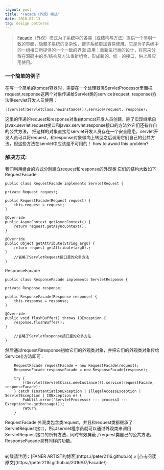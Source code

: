 ```yaml
---
layout: post
title: "Facade（外观）模式"
date: 2016-07-13   
tag: design patterns 
---
```


>[Facade](http://baike.baidu.com/subview/2960561/2960561.htm)（外观）模式为子系统中的各类（或结构与方法）提供一个简明一致的界面，隐藏子系统的复杂性，使子系统更加容易使用。它是为子系统中的一组接口所提供的一个一致的界面
应用：重新进行类的设计，将原来分散在源码中的类/结构及方法重新组合，形成新的、统一的接口，供上层应用使用。  

### 一个简单的例子
在写一个简单的tomcat容器时，需要在一个处理器类ServletProcessor里面把request,response这两个对象传递给Servlet类的service(request, response)方法供servlet开发人员使用：

    ((Servlet)ServletClass.newInstance()).service(request, response);

这里的传递的request和response对象由tomcat开发人员创建，除了实现继承自javax.sevrlet.request接口和javax.servlet.response接口的方法外它们还有各自的公共方法，
把这样的对象直接给servlet开发人员存在一个安全隐患，servlet开发人员可以将request，和response对象做向上转型之后调用它们自己的公共方法，但这些方法在servlet中应该是不可用的！ how to awoid this problem?
  

### 解决方式:
我们利用组合的方式分别建立request和response的外观类
它们的结构大致如下
RequestFacade

    public class RequestFacade implements ServletRequest {
	
	private Request request;
	
	public RequestFacade(Request request) {
		this.request = request;
	}

	@Override
	public AsyncContext getAsyncContext() {
		return request.getAsyncContext();
	}

	@Override
	public Object getAttribute(String arg0) {		
		return request getAttribute(arg0).;
	}
        //省略了ServletRequest接口里的众多方法
    }

ResponseFacade



    public class ResponseFacade implements ServletResponse {
	
	private Response response;
	
	public ResponseFacade(Response response) {
		this.response = response;
	}

	@Override
	public void flushBuffer() throws IOException {
		response.flushBuffer();
	}
        
        //省略了ServletResponse接口里的众多方法
    }

然后通过request和response初始它们的外观类对象，并把它们的外观类对象传给Service()方法即可：

		RequestFacade requestFacade = new RequestFacade(request);
		ResponseFacade responseFacade = new ResponseFacade(response);
		
		try {
			((Servlet)ServletClass.newInstance()).service(requestFacade, responseFacade);
		} catch (InstantiationException | IllegalAccessException | ServletException | IOException e) {
			PubUtil.error("ServletProcessor --- process3 ---Exception"+e.getMessage());
			return;
		}


RequestFacade 外观类包含类request，并且和request类都继承了ServletRequest接口，所以servlet程序员就可以通过外观类来调用ServletRequest接口的所有方法，同时有效屏蔽了request类自己的公共方法。ResponseFacade具有同样的功能。 

<br>
转载请注明：[FANER ARTIST的博客](https://peter2116.github.io) » [点击阅读原文](https://peter2116.github.io/2016/07/Facade/)  

